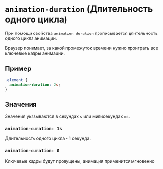 # `animation-duration` (Длительность одного цикла)

При помощи свойства `animation-duration` прописывается длительность одного цикла анимации.

Браузер понимает, за какой промежуток времени нужно проиграть все ключевые кадры анимации.

## Пример

```css
.element {
  animation-duration: 2s;
}
```

## Значения

Значения указываются в секундах `s` или милисекундах `ms`.

### `animation-duration: 1s`

Длительность одного цикла - 1 секунда.

### `animation-duration: 0`

Ключевые кадры будут пропущены, анимация применится мгновенно
